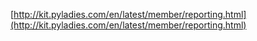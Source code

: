 [http://kit.pyladies.com/en/latest/member/reporting.html](http://kit.pyladies.com/en/latest/member/reporting.html)